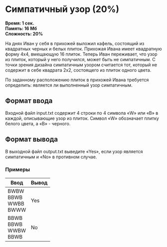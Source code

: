 <h1 class="title">Симпатичный узор (20%)</h1>
<p><b>Время: 1 сек.<br>Память: 16 Мб<br>Сложность: 20%</b></p>
<p>На днях Иван у себя в прихожей выложил кафель, состоящий из квадратных черных и белых плиток. Прихожая Ивана имеет квадратную форму 4х4, вмещающую 16 плиток. Теперь Иван переживает, что узор из плиток, который у него получился, может быть не симпатичным. С точки зрения дизайна симпатичным узором считается тот, который не содержит в себе квадрата 2х2, состоящего из плиток одного цвета.</p>
<p>По заданному расположению плиток в прихожей Ивана требуется определить: является ли выполненный узор симпатичным.</p>
<h2>Формат ввода</h2>
<p>Входной файл input.txt содержит 4 строки по 4 символа «W» или «B» в каждой, описывающие узор из плиток. Символ «W» обозначает плитку белого цвета, а «B» - черного.</p>
<h2>Формат вывода</h2>
<p>В выходной файл output.txt выведите «Yes», если узор является симпатичным и «No» в противном случае.</p>
<h3>Примеры</h3>
<table class="sample-tests">
<thead>
    <tr>
        <th>Ввод</th>
        <th>Вывод</th>
    </tr>
</thead>
<tbody>
        <tr>
            <td>BWBW<br>
                BBWB<br>
                WWBB<br>
                BWWW</td>
            <td>Yes</td>
        </tr>
        <tr>
            <td>BBWB<br>
                BBWB<br>
                WWBW<br>
                BBWB</td>
            <td>No</td>
        </tr>
    </tbody>
</table>

